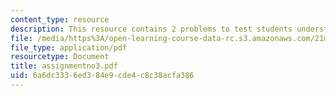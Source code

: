 ```yaml
---
content_type: resource
description: This resource contains 2 problems to test students understanding.
file: /media/https%3A/open-learning-course-data-rc.s3.amazonaws.com/21m-302-harmony-and-counterpoint-ii-spring-2005/6a6dc3336ed384e9cde4c8c38acfa386_assignmentno3.pdf
file_type: application/pdf
resourcetype: Document
title: assignmentno3.pdf
uid: 6a6dc333-6ed3-84e9-cde4-c8c38acfa386
---
```

